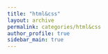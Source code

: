 ```yaml
---
title: "html&css"
layout: archive
permalink: categories/html&css
author_profile: true
sidebar_main: true
---
```

